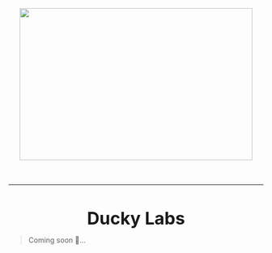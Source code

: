 
<p align="center">
  <img width="460" height="300" src="https://github.com/duckylabs/.github/assets/6258387/e728ccff-bb2b-491e-b51a-411c6f269779">
<br>
<br>
<br>
</p>


---

<br>

<p align="center">
  <span style="font-size: 34px; font-weight:bold">Ducky Labs</span>
</p>


> Coming soon 🦆...
